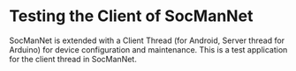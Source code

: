 # Testing the Client of SocManNet
SocManNet is extended with a Client Thread (for Android, Server thread for Arduino) for device configuration and maintenance. 
This is a test application for the client thread in SocManNet.
